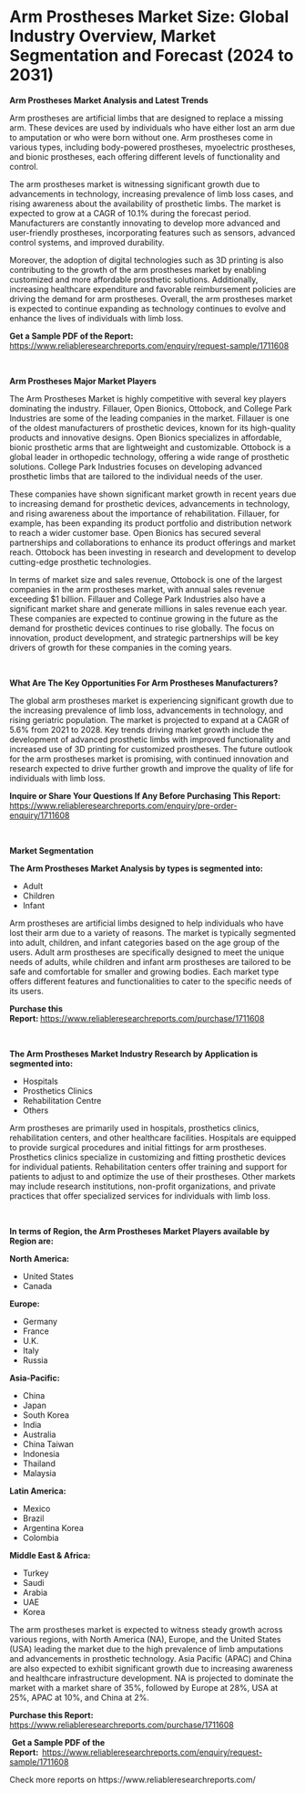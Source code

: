 <p><h1>Arm Prostheses Market Size: Global Industry Overview, Market Segmentation and Forecast (2024 to 2031)</h1></p><p><strong>Arm Prostheses Market Analysis and Latest Trends</strong></p>
<p><p>Arm prostheses are artificial limbs that are designed to replace a missing arm. These devices are used by individuals who have either lost an arm due to amputation or who were born without one. Arm prostheses come in various types, including body-powered prostheses, myoelectric prostheses, and bionic prostheses, each offering different levels of functionality and control.</p><p>The arm prostheses market is witnessing significant growth due to advancements in technology, increasing prevalence of limb loss cases, and rising awareness about the availability of prosthetic limbs. The market is expected to grow at a CAGR of 10.1% during the forecast period. Manufacturers are constantly innovating to develop more advanced and user-friendly prostheses, incorporating features such as sensors, advanced control systems, and improved durability.</p><p>Moreover, the adoption of digital technologies such as 3D printing is also contributing to the growth of the arm prostheses market by enabling customized and more affordable prosthetic solutions. Additionally, increasing healthcare expenditure and favorable reimbursement policies are driving the demand for arm prostheses. Overall, the arm prostheses market is expected to continue expanding as technology continues to evolve and enhance the lives of individuals with limb loss.</p></p>
<p><strong>Get a Sample PDF of the Report:&nbsp;</strong> <a href="https://www.reliableresearchreports.com/enquiry/request-sample/1711608">https://www.reliableresearchreports.com/enquiry/request-sample/1711608</a></p>
<p>&nbsp;</p>
<p><strong>Arm Prostheses Major Market Players</strong></p>
<p><p>The Arm Prostheses Market is highly competitive with several key players dominating the industry. Fillauer, Open Bionics, Ottobock, and College Park Industries are some of the leading companies in the market. Fillauer is one of the oldest manufacturers of prosthetic devices, known for its high-quality products and innovative designs. Open Bionics specializes in affordable, bionic prosthetic arms that are lightweight and customizable. Ottobock is a global leader in orthopedic technology, offering a wide range of prosthetic solutions. College Park Industries focuses on developing advanced prosthetic limbs that are tailored to the individual needs of the user.</p><p>These companies have shown significant market growth in recent years due to increasing demand for prosthetic devices, advancements in technology, and rising awareness about the importance of rehabilitation. Fillauer, for example, has been expanding its product portfolio and distribution network to reach a wider customer base. Open Bionics has secured several partnerships and collaborations to enhance its product offerings and market reach. Ottobock has been investing in research and development to develop cutting-edge prosthetic technologies.</p><p>In terms of market size and sales revenue, Ottobock is one of the largest companies in the arm prostheses market, with annual sales revenue exceeding $1 billion. Fillauer and College Park Industries also have a significant market share and generate millions in sales revenue each year. These companies are expected to continue growing in the future as the demand for prosthetic devices continues to rise globally. The focus on innovation, product development, and strategic partnerships will be key drivers of growth for these companies in the coming years.</p></p>
<p>&nbsp;</p>
<p><strong>What Are The Key Opportunities For Arm Prostheses Manufacturers?</strong></p>
<p><p>The global arm prostheses market is experiencing significant growth due to the increasing prevalence of limb loss, advancements in technology, and rising geriatric population. The market is projected to expand at a CAGR of 5.6% from 2021 to 2028. Key trends driving market growth include the development of advanced prosthetic limbs with improved functionality and increased use of 3D printing for customized prostheses. The future outlook for the arm prostheses market is promising, with continued innovation and research expected to drive further growth and improve the quality of life for individuals with limb loss.</p></p>
<p><strong>Inquire or Share Your Questions If Any Before Purchasing This Report:</strong> <a href="https://www.reliableresearchreports.com/enquiry/pre-order-enquiry/1711608">https://www.reliableresearchreports.com/enquiry/pre-order-enquiry/1711608</a></p>
<p>&nbsp;</p>
<p><strong>Market Segmentation</strong></p>
<p><strong>The Arm Prostheses Market Analysis by types is segmented into:</strong></p>
<p><ul><li>Adult</li><li>Children</li><li>Infant</li></ul></p>
<p><p>Arm prostheses are artificial limbs designed to help individuals who have lost their arm due to a variety of reasons. The market is typically segmented into adult, children, and infant categories based on the age group of the users. Adult arm prostheses are specifically designed to meet the unique needs of adults, while children and infant arm prostheses are tailored to be safe and comfortable for smaller and growing bodies. Each market type offers different features and functionalities to cater to the specific needs of its users.</p></p>
<p><strong>Purchase this Report:&nbsp;</strong><a href="https://www.reliableresearchreports.com/purchase/1711608">https://www.reliableresearchreports.com/purchase/1711608</a></p>
<p>&nbsp;</p>
<p><strong>The Arm Prostheses Market Industry Research by Application is segmented into:</strong></p>
<p><ul><li>Hospitals</li><li>Prosthetics Clinics</li><li>Rehabilitation Centre</li><li>Others</li></ul></p>
<p><p>Arm prostheses are primarily used in hospitals, prosthetics clinics, rehabilitation centers, and other healthcare facilities. Hospitals are equipped to provide surgical procedures and initial fittings for arm prostheses. Prosthetics clinics specialize in customizing and fitting prosthetic devices for individual patients. Rehabilitation centers offer training and support for patients to adjust to and optimize the use of their prostheses. Other markets may include research institutions, non-profit organizations, and private practices that offer specialized services for individuals with limb loss.</p></p>
<p>&nbsp;</p>
<p><strong>In terms of Region, the Arm Prostheses Market Players available by Region are:</strong></p>
<p>
    <p> <strong> North America: </strong>
        <ul>
            <li>United States</li>
            <li>Canada</li>
        </ul>
        </p> 
    <p> <strong> Europe: </strong>
        <ul>
            <li>Germany</li>
            <li>France</li>
            <li>U.K.</li>
            <li>Italy</li>
            <li>Russia</li>
        </ul>
        </p> 
    <p> <strong> Asia-Pacific: </strong>
        <ul>
            <li>China</li>
            <li>Japan</li>
            <li>South Korea</li>
            <li>India</li>
            <li>Australia</li>
            <li>China Taiwan</li>
            <li>Indonesia</li>
            <li>Thailand</li>
            <li>Malaysia</li>
        </ul>
        </p> 
    <p> <strong> Latin America: </strong>
        <ul>
            <li>Mexico</li>
            <li>Brazil</li>
            <li>Argentina Korea</li>
            <li>Colombia</li>
        </ul>
        </p> 
    <p> <strong> Middle East & Africa: </strong>
        <ul>
            <li>Turkey</li>
            <li>Saudi</li>
            <li>Arabia</li>
            <li>UAE</li>
            <li>Korea</li>
        </ul>
    </p>
    </p>
<p><p>The arm prostheses market is expected to witness steady growth across various regions, with North America (NA), Europe, and the United States (USA) leading the market due to the high prevalence of limb amputations and advancements in prosthetic technology. Asia Pacific (APAC) and China are also expected to exhibit significant growth due to increasing awareness and healthcare infrastructure development. NA is projected to dominate the market with a market share of 35%, followed by Europe at 28%, USA at 25%, APAC at 10%, and China at 2%.</p></p>
<p><strong>Purchase this Report: </strong><a href="https://www.reliableresearchreports.com/purchase/1711608">https://www.reliableresearchreports.com/purchase/1711608</a></p>
<p>&nbsp;<strong>Get a Sample PDF of the Report:&nbsp;&nbsp;</strong><a href="https://www.reliableresearchreports.com/enquiry/request-sample/1711608">https://www.reliableresearchreports.com/enquiry/request-sample/1711608</a></p>
<p><strong></strong></p>
<p>Check more reports on https://www.reliableresearchreports.com/</p>
